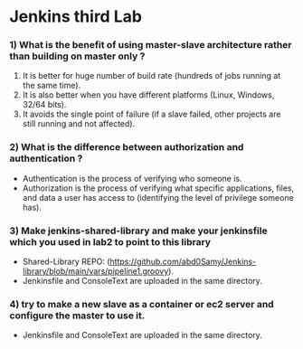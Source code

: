 # Jenkins third Lab
### 1) What is the benefit of using master-slave architecture rather than building on master only ?
1) It is better for huge number of build rate (hundreds of jobs running at the same time).
2) It is also better when you have different platforms (Linux, Windows, 32/64 bits).
3) It avoids the single point of failure (if a slave failed, other projects are still running and not affected).
### 2) What is the difference between authorization and authentication ? 
- Authentication is the process of verifying who someone is.
- Authorization is the process of verifying what specific applications, files, and data a user has access to (identifying the level of privilege someone has).
### 3) Make jenkins-shared-library and make your jenkinsfile which you used in lab2 to point to this library 
- Shared-Library REPO: (https://github.com/abd0Samy/Jenkins-library/blob/main/vars/pipeline1.groovy).
- Jenkinsfile and ConsoleText are uploaded in the same directory.
### 4) try to make a new slave as a container or ec2 server and configure the master to use it.
- Jenkinsfile and ConsoleText are uploaded in the same directory.
